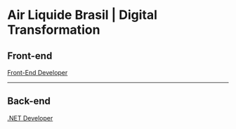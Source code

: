 # Air Liquide Brasil | Digital Transformation

## Front-end

[Front-End Developer](https://github.com/albdigitalteam/vagas/blob/master/frontend.md)

---

## Back-end

[.NET Developer](https://github.com/albdigitalteam/vagas/blob/master/backend.md)
